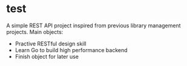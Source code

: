 # test

A simple REST API project inspired from previous library management projects.
Main objects:
- Practive RESTful design skill
- Learn Go to build high performance backend
- Finish object for later use
